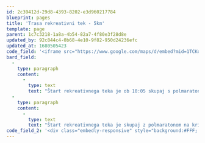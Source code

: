 ```yaml
---
id: 2c39412d-29d8-4393-8202-e3d960217784
blueprint: pages
title: 'Trasa rekreativni tek - 5km'
template: page
parent: 1c7c3218-1a8a-4b54-82a7-4f80e3f28d8e
updated_by: 92c844c4-0b68-4e10-9f82-950d24236efc
updated_at: 1680505423
code_field: '<iframe src="https://www.google.com/maps/d/embed?mid=1TCKoG7t6ycl7pm_KX8ARbskt7OYszR4&ehbc=2E312F" width="1000" height="500"></iframe>'
bard_field:
  -
    type: paragraph
    content:
      -
        type: text
        text: "Štart rekreativnega teka je ob 10:05 skupaj s polmaratonom. Trasa rekreativnega teka\_poteka po mestnih ulicah Novega mesta. Štart in cilj rekreativnega teka je na Seidlovi cesti. Trasa teka\_je ravna z lažjim vzponom na 3km.\_"
  -
    type: paragraph
    content:
      -
        type: text
        text: "Štart rekreativnega teka je skupaj z polmaratonom na križišču Sedilove ceste in Rozmanove ulice pred upravno stavbo Zavarovalnice Sava. Štarta se v smeri proti Šmihelskem mostu. Po cca 200m se zavije desno na Ljubljansko cesto, do Bršljina, kjer se na križišču pri trgovskem centru Hedera zavije na Kočevarjevo ulico, mimo Merkurjevega centra in nadaljuje do križišča pri osnovni šoli Bršljin, kjer se zavije levo mimo policijske postaje nazaj na Ljubljansko cesto. Po Ljubljanski cesti proga nadaljuje do krožišča Situla, kjer zavije na Andrijaničevo cesto do krožišča pri tabletki, kjer proga naredi krajšo pentljo. Proga zavije za cca 150m proti prot Qlandiji in naza. Proga nadaljuje naprej do križišča pri tovarni zdravil Krka, kjer proga zavije nazaj na Seidlovo cesto. Na Seidlovi cesti je okrepčevalnica. Trasa teka poteka do štartno-ciljnega prostora na Seidlovi cesti, kjer \_tekači na rekreativnem teku zavijejo desno v Kettejev drevoredj proti športni dovrani Marof."
code_field_2: '<div class="embedly-responsive" style="background:#FFF; position: relative;padding-bottom: 78.2227%;height: 0;overflow: hidden;"><iframe class="embedly-embed" frameborder="0" scrolling="no" allowfullscreen src="https://cdn.embedly.com/widgets/media.html?src=https://www.relive.cc/view/vPOpWx4nxRv/widget?r=embed-site&url=https://www.relive.cc/view/vPOpWx4nxRv?r=embed-site&image=https://www.relive.cc/view/vPOpWx4nxRv/png?x-ref=embed-site&key=f1631a41cb254ca5b035dc5747a5bd75&type=text/html&schema=relive" width="1024" height="801" style="position: absolute;top: 0;left: 0;width: 100%;height: 100%;"></iframe></div>'
---
```

